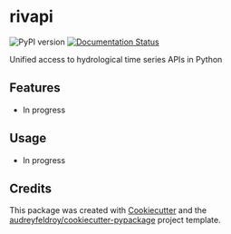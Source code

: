 # rivapi

![PyPI version](https://img.shields.io/pypi/v/rivapi.svg)
[![Documentation Status](https://readthedocs.org/projects/rivapi/badge/?version=latest)](https://rivapi.readthedocs.io/en/latest/?version=latest)

Unified access to hydrological time series APIs in Python

## Features

* In progress

## Usage 

* In progress

## Credits

This package was created with [Cookiecutter](https://github.com/audreyfeldroy/cookiecutter) and the [audreyfeldroy/cookiecutter-pypackage](https://github.com/audreyfeldroy/cookiecutter-pypackage) project template.
